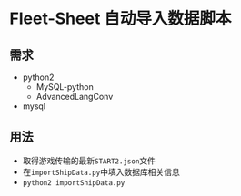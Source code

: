 # Fleet-Sheet 自动导入数据脚本

## 需求
- python2
  - MySQL-python
  - AdvancedLangConv
- mysql

## 用法
- 取得游戏传输的最新`START2.json`文件
- 在`importShipData.py`中填入数据库相关信息
- `python2 importShipData.py`

